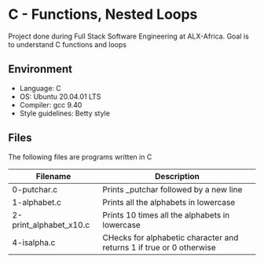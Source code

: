 # C - Functions, Nested Loops
Project done during Full Stack Software Engineering at ALX-Africa. Goal is to understand C functions and loops

## Environment
* Language: C
* OS: Ubuntu 20.04.01 LTS
* Compiler: gcc 9.40
* Style guidelines: Betty style

## Files
The following files are programs written in C

Filename | Description
--- | ---
0-putchar.c | Prints _putchar followed by a new line
1-alphabet.c | Prints all the alphabets in lowercase
2-print_alphabet_x10.c | Prints 10 times all the alphabets in lowercase
4-isalpha.c | CHecks for alphabetic character and returns 1 if true or 0 otherwise
